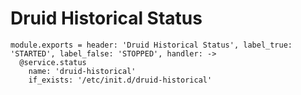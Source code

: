 
# Druid Historical Status

    module.exports = header: 'Druid Historical Status', label_true: 'STARTED', label_false: 'STOPPED', handler: ->
      @service.status
        name: 'druid-historical'
        if_exists: '/etc/init.d/druid-historical'
